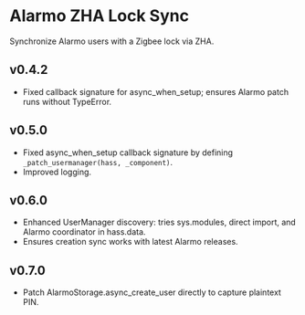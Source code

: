# Alarmo ZHA Lock Sync

Synchronize Alarmo users with a Zigbee lock via ZHA.
## v0.4.2
* Fixed callback signature for async_when_setup; ensures Alarmo patch runs without TypeError.

## v0.5.0
* Fixed async_when_setup callback signature by defining `_patch_usermanager(hass, _component)`.
* Improved logging.

## v0.6.0
* Enhanced UserManager discovery: tries sys.modules, direct import, and Alarmo coordinator in hass.data.
* Ensures creation sync works with latest Alarmo releases.

## v0.7.0
* Patch AlarmoStorage.async_create_user directly to capture plaintext PIN.
